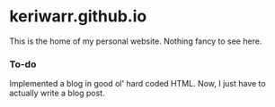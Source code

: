 keriwarr.github.io
==================

This is the home of my personal website. Nothing fancy to see here.

### To-do

Implemented a blog in good ol' hard coded HTML. Now, I just have to actually write a blog post.
